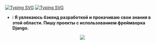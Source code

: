    [![Typing SVG](https://readme-typing-svg.herokuapp.com?color=%2336BCF7&lines=Maxim+Kotov)](https://git.io/typing-svg)
   [![Typing SVG](https://readme-typing-svg.herokuapp.com?color=%2336BCF7&lines=Python+Developer)](https://git.io/typing-svg)
   
   - ℹ️ **Я увлекаюсь бэкенд разработкой и прокачиваю свои знания в этой области. Пишу проекты с использованием фреймворка Django.**

<p align="center">
  <a href="https://skillicons.dev">
    <img src="https://skillicons.dev/icons?i=py,django,sqlite,bash,git"/>
  </a>
</p>
